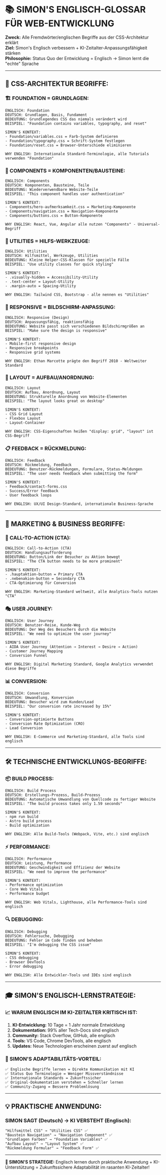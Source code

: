 # 📚 SIMON'S ENGLISCH-GLOSSAR FÜR WEB-ENTWICKLUNG

**Zweck:** Alle Fremdwörter/englischen Begriffe aus der CSS-Architektur erklärt  
**Ziel:** Simon's Englisch verbessern + KI-Zeitalter-Anpassungsfähigkeit stärken  
**Philosophie:** Status Quo der Entwicklung = Englisch → Simon lernt die "echte" Sprache

---

## 🎯 **CSS-ARCHITEKTUR BEGRIFFE:**

### **🏗️ FOUNDATION = GRUNDLAGEN:**

```
ENGLISCH: Foundation
DEUTSCH: Grundlagen, Basis, Fundament
BEDEUTUNG: Grundlegendes CSS das niemals verändert wird
BEISPIEL: "Foundation contains variables, typography, and reset"

SIMON'S KONTEXT:
- Foundation/variables.css = Farb-System definieren
- Foundation/typography.css = Schrift-System festlegen
- Foundation/reset.css = Browser-Unterschiede eliminieren

WHY ENGLISH: Internationale Standard-Terminologie, alle Tutorials verwenden "Foundation"
```

### **🎯 COMPONENTS = KOMPONENTEN/BAUSTEINE:**

```
ENGLISCH: Components
DEUTSCH: Komponenten, Bausteine, Teile
BEDEUTUNG: Wiederverwendbare Website-Teile
BEISPIEL: "This component handles user authentication"

SIMON'S KONTEXT:
- Components/hero-aufmerksamkeit.css = Marketing-Komponente
- Components/navigation.css = Navigation-Komponente
- Components/buttons.css = Button-Komponente

WHY ENGLISH: React, Vue, Angular alle nutzen "Components" - Universal-Begriff
```

### **🔧 UTILITIES = HILFS-WERKZEUGE:**

```
ENGLISCH: Utilities
DEUTSCH: Hilfsmittel, Werkzeuge, Utilities
BEDEUTUNG: Kleine Helper-CSS-Klassen für spezielle Fälle
BEISPIEL: "Use utility classes for quick styling"

SIMON'S KONTEXT:
- .visually-hidden = Accessibility-Utility
- .text-center = Layout-Utility
- .margin-auto = Spacing-Utility

WHY ENGLISH: Tailwind CSS, Bootstrap - alle nennen es "Utilities"
```

### **📱 RESPONSIVE = BILDSCHIRM-ANPASSUNG:**

```
ENGLISCH: Responsive (Design)
DEUTSCH: Anpassungsfähig, reaktionsfähig
BEDEUTUNG: Website passt sich verschiedenen Bildschirmgrößen an
BEISPIEL: "Make sure the design is responsive"

SIMON'S KONTEXT:
- Mobile-first responsive design
- Responsive breakpoints
- Responsive grid systems

WHY ENGLISH: Ethan Marcotte prägte den Begriff 2010 - Weltweiter Standard
```

### **🎨 LAYOUT = AUFBAU/ANORDNUNG:**

```
ENGLISCH: Layout
DEUTSCH: Aufbau, Anordnung, Layout
BEDEUTUNG: Strukturelle Anordnung von Website-Elementen
BEISPIEL: "The layout looks great on desktop"

SIMON'S KONTEXT:
- CSS Grid Layout
- Flexbox Layout
- Layout-Container

WHY ENGLISH: CSS-Eigenschaften heißen "display: grid", "layout" ist CSS-Begriff
```

### **📋 FEEDBACK = RÜCKMELDUNG:**

```
ENGLISCH: Feedback
DEUTSCH: Rückmeldung, Feedback
BEDEUTUNG: Benutzer-Rückmeldungen, Formulare, Status-Meldungen
BEISPIEL: "The user needs feedback when submitting the form"

SIMON'S KONTEXT:
- Feedback/contact-forms.css
- Success/Error feedback
- User feedback loops

WHY ENGLISH: UX/UI Design-Standard, internationale Business-Sprache
```

---

## 🚀 **MARKETING & BUSINESS BEGRIFFE:**

### **🎯 CALL-TO-ACTION (CTA):**

```
ENGLISCH: Call-to-Action (CTA)
DEUTSCH: Handlungsaufforderung
BEDEUTUNG: Button/Link der Besucher zu Aktion bewegt
BEISPIEL: "The CTA button needs to be more prominent"

SIMON'S KONTEXT:
- .hauptaktion-button = Primary CTA
- .nebenakion-button = Secondary CTA
- CTA-Optimierung für Conversion

WHY ENGLISH: Marketing-Standard weltweit, alle Analytics-Tools nutzen "CTA"
```

### **🎭 USER JOURNEY:**

```
ENGLISCH: User Journey
DEUTSCH: Benutzer-Reise, Kunde-Weg
BEDEUTUNG: Der Weg des Besuchers durch die Website
BEISPIEL: "We need to optimize the user journey"

SIMON'S KONTEXT:
- AIDA User Journey (Attention → Interest → Desire → Action)
- Customer Journey Mapping
- Conversion Funnel

WHY ENGLISH: Digital Marketing Standard, Google Analytics verwendet diese Begriffe
```

### **📊 CONVERSION:**

```
ENGLISCH: Conversion
DEUTSCH: Umwandlung, Konversion
BEDEUTUNG: Besucher wird zum Kunden/Lead
BEISPIEL: "Our conversion rate increased by 15%"

SIMON'S KONTEXT:
- Conversion-optimierte Buttons
- Conversion Rate Optimization (CRO)
- Lead Conversion

WHY ENGLISH: E-Commerce und Marketing-Standard, alle Tools sind englisch
```

---

## 🛠️ **TECHNISCHE ENTWICKLUNGS-BEGRIFFE:**

### **📦 BUILD PROCESS:**

```
ENGLISCH: Build Process
DEUTSCH: Erstellungs-Prozess, Build-Prozess
BEDEUTUNG: Automatische Umwandlung von Quellcode zu fertiger Website
BEISPIEL: "The build process takes only 1.59 seconds"

SIMON'S KONTEXT:
- npm run build
- Astro build process
- Build optimization

WHY ENGLISH: Alle Build-Tools (Webpack, Vite, etc.) sind englisch
```

### **⚡ PERFORMANCE:**

```
ENGLISCH: Performance
DEUTSCH: Leistung, Performance
BEDEUTUNG: Geschwindigkeit und Effizienz der Website
BEISPIEL: "We need to improve the performance"

SIMON'S KONTEXT:
- Performance optimization
- Core Web Vitals
- Performance budget

WHY ENGLISH: Web Vitals, Lighthouse, alle Performance-Tools sind englisch
```

### **🔍 DEBUGGING:**

```
ENGLISCH: Debugging
DEUTSCH: Fehlersuche, Debugging
BEDEUTUNG: Fehler im Code finden und beheben
BEISPIEL: "I'm debugging the CSS issue"

SIMON'S KONTEXT:
- CSS debugging
- Browser DevTools
- Error debugging

WHY ENGLISH: Alle Entwickler-Tools und IDEs sind englisch
```

---

## 🎓 **SIMON'S ENGLISCH-LERNSTRATEGIE:**

### **📈 WARUM ENGLISCH IM KI-ZEITALTER KRITISCH IST:**

1. **KI-Entwicklung:** 10 Tage = 1 Jahr normale Entwicklung
2. **Dokumentation:** 99% aller Tech-Docs sind englisch
3. **Community:** Stack Overflow, GitHub, alle englisch
4. **Tools:** VS Code, Chrome DevTools, alle englisch
5. **Updates:** Neue Technologien erscheinen zuerst auf englisch

### **🎯 SIMON'S ADAPTABILITÄTS-VORTEIL:**

```
✅ Englische Begriffe lernen = Direkte Kommunikation mit KI
✅ Status Quo Terminologie = Weniger Missverständnisse
✅ Internationale Standards = Zukunftssicher
✅ Original-Dokumentation verstehen = Schneller lernen
✅ Community-Zugang = Bessere Problemlösung
```

---

## 💡 **PRAKTISCHE ANWENDUNG:**

### **SIMON SAGT (Deutsch) → KI VERSTEHT (Englisch):**

```
"Hilfsmittel CSS" → "Utilities CSS" ✅
"Baustein Navigation" → "Navigation Component" ✅
"Grundlagen Farben" → "Foundation Variables" ✅
"Aufbau Layout" → "Layout System" ✅
"Rückmeldung Formular" → "Feedback Form" ✅
```

---

**🎯 SIMON'S STRATEGIE:** Englisch lernen durch praktische Anwendung + KI-Unterstützung = Zukunftssichere Adaptabilität im rasanten KI-Zeitalter!
